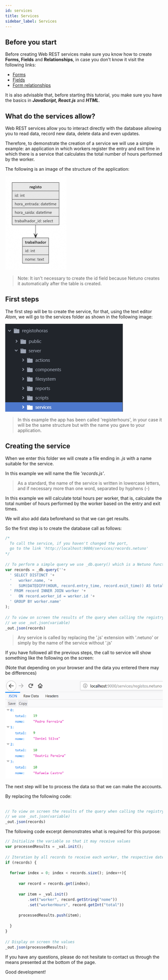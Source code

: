 ```yaml
---
id: services
title: Services
sidebar_label: Services
---
```


## Before you start

Before creating Web REST services make sure you know how to create **Forms, Fields** and **Relationships**, in case you don't know it visit the following links:

* [Forms](../ui/forms.md)
* [Fields](../ui/fields.md)
* [Form relationships](../ui/relationships-between-forms.md)

It is also advisable that, before starting this tutorial, you make sure you have the basics in _**JavaScript, React.js**_ and _**HTML**_.

## What do the services allow?

Web REST services allow you to interact directly with the database allowing you to read data, record new data, delete data and even updates.

Therefore, to demonstrate the creation of a service we will use a simple example: an application in which workers register the entry and exit time in which there is a service that calculates the total number of hours performed by the worker.

The following is an image of the structure of the application:

![servicos-web-rest1.png](/docs/assets/servicos-web-rest1.png)

>Note: It isn't necessary to create the id field because Netuno creates it automatically after the table is created.

## First steps
The first step will be to create the service, for that, using the text editor _Atom_, we will go to the services folder as shown in the following image:

![servicos-web-rest2.png](/docs/assets/servicos-web-rest2.png)

> In this example the app has been called 'registerhours', in your case it will be the same structure but with the name you gave to your application.

## Creating the service

When we enter this folder we will create a file ending in _.js_ with a name suitable for the service.

In this example we will name the file _'records.js'_.

> As a standard, the name of the service is written in lowercase letters, and if necessary more than one word, separated by hyphens (-)

In this example we will calculate total hours per worker, that is, calculate the total number of hours performed by the worker based on the entry and exit times.

We will also add data beforehand so that we can get results.

So the first step is to create the database call as follows:

```javascript
/*
  To call the service, if you haven't changed the port,
  go to the link 'http://localhost:9000/services/records.netuno'
*/

// To perform a simple query we use _db.query() which is a Netuno function
var records = _db.query(''+
  ' SELECT DISTINCT '+
  '   worker.name, '+
  '   SUM(DATEDIFF(HOUR, record.entry_time, record.exit_time)) AS total '+
  ' FROM record INNER JOIN worker '+
  '   ON record.worker_id = worker.id '+
  ' GROUP BY worker.name'
);

// To view on screen the results of the query when calling the registry.netuno service
// we use _out.json(variable)
_out.json(records)
```

> Any service is called by replacing the '.js' extension with '.netuno' or simply by the name of the service without '.js'


If you have followed all the previous steps, the call to service will show something like the following on the screen:

(Note that depending on your browser and the data you entered there may be differences)

![servicos-web-rest3.png](/docs/assets/servicos-web-rest3.png)

The next step will be to process the data so that we can make the accounts.

By replacing the following code:

```javascript

// To view on screen the results of the query when calling the registry.netuno service
// we use _out.json(variable)
_out.json(records)
```

The following code excerpt demonstrates what is required for this purpose:

```javascript
// Initialize the variable so that it may receive values
var processedResults = _val.init();

// Iteration by all records to receive each worker, the respective date and time
if (records) {

  for(var index = 0; index < records.size(); index++){
    
      var record = records.get(index);
      
      var item = _val.init()
          .set("worker", record.getString("nome"))
          .set("workerHours", record.getInt("total"))

      processedResults.push(item);

  }
}

// Display on screen the values
_out.json(processedResults);
```

If you have any questions, please do not hesitate to contact us through the means presented at the bottom of the page.

Good development!
